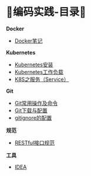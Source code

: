 # :page_facing_up:编码实践-目录:page_facing_up:

**Docker**

* [Docker笔记](其它/编码实践/Docker/Docker笔记)

**Kubernetes**

* [Kubernetes安装](其它/编码实践/Kubernetes/Kubernetes安装)
* [Kubernetes工作负载](其它/编码实践/Kubernetes/K8S工作负载)
* [K8S之服务（Service）](其它/编码实践/Kubernetes/K8S之服务)

**Git**

* [Git常用操作及命令](其它/编码实践/Git/Git常用命令)
* [Git下载与配置](其它/编码实践/Git/Git下载和配置)
* [gitignore的配置](其它/编码实践/Git/gitignore的配置)

**规范**

* [RESTful接口规范](其它/编码实践/规范/RESTful接口规范)

**工具**

* [IDEA](其它/编码实践/工具/IDEA)